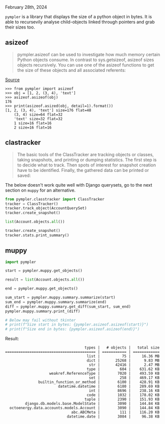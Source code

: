 February 28th, 2024

`pympler` is a library that displays the size of a python object in bytes.
It is able to recursevily analyse child-objects linked through pointers and
grab their sizes too.

## asizeof

> pympler.asizeof can be used to investigate how much memory certain Python
> objects consume. In contrast to sys.getsizeof, asizeof sizes objects
> recursively. You can use one of the asizeof functions to get the size of
> these objects and all associated referents:

[Source](http://web.archive.org/web/20231217210011/https://pympler.readthedocs.io/en/latest/intro.html)

```
>>> from pympler import asizeof
>>> obj = [1, 2, (3, 4), 'text']
>>> asizeof.asizeof(obj)
176
>>> print(asizeof.asized(obj, detail=1).format())
[1, 2, (3, 4), 'text'] size=176 flat=48
    (3, 4) size=64 flat=32
    'text' size=32 flat=32
    1 size=16 flat=16
    2 size=16 flat=16
```

## clastracker

> The basic tools of the ClassTracker are tracking objects or classes, taking
> snapshots, and printing or dumping statistics. The first step is to decide
> what to track. Then spots of interest for snapshot creation have to be
> identified. Finally, the gathered data can be printed or saved:

The below doesn't work quite well with Django querysets, go to the next section
on `muppy` for an alternative.

```python
from pympler.classtracker import ClassTracker
tracker = ClassTracker()
tracker.track_object(AccountQuerySet)
tracker.create_snapshot()

list(Account.objects.all())

tracker.create_snapshot()
tracker.stats.print_summary()
```

## muppy

```python
import pympler

start = pympler.muppy.get_objects()

result = list(Account.objects.all())

end = pympler.muppy.get_objects()

sum_start = pympler.muppy.summary.summarize(start)
sum_end = pympler.muppy.summary.summarize(end)
diff = pympler.muppy.summary.get_diff(sum_start, sum_end)
pympler.muppy.summary.print_(diff)

# Below may fail without tkinter
# print(f"Size start in bytes: {pympler.asizeof.asizeof(start)}")
# print(f"Size end in bytes: {pympler.asizeof.asizeof(end)}")
```

Result:

```
                                    types |   # objects |   total size
========================================= | =========== | ============
                                     list |          75 |     16.36 MB
                                     dict |       25268 |      9.83 MB
                                      str |       42416 |      2.47 MB
                                     type |         604 |    631.62 KB
                    weakref.ReferenceType |        7020 |    493.59 KB
                                      set |         258 |    469.17 KB
               builtin_function_or_method |        6100 |    428.91 KB
                        datetime.datetime |        6180 |    289.69 KB
                                      int |        8696 |    238.16 KB
                                     code |        1032 |    178.02 KB
                                    tuple |        2390 |    151.93 KB
         django.db.models.base.ModelState |        3090 |    144.84 KB
  octoenergy.data.accounts.models.Account |        3090 |    144.84 KB
                              abc.ABCMeta |         111 |    116.20 KB
                            datetime.date |        3084 |     96.38 KB
```
